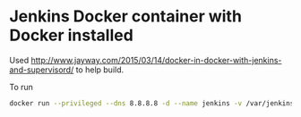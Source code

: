 # Jenkins Docker container with Docker installed

Used http://www.jayway.com/2015/03/14/docker-in-docker-with-jenkins-and-supervisord/ to help build.


To run

```bash
docker run --privileged --dns 8.8.8.8 -d --name jenkins -v /var/jenkins_home -p 8080:8080 -u root dylanpinn/jenkins
```
